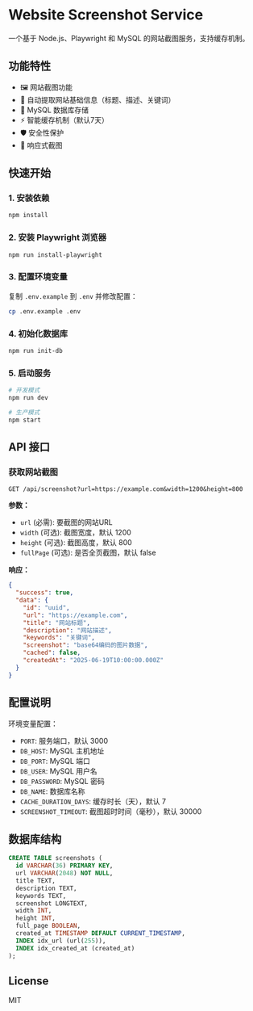 # Website Screenshot Service

一个基于 Node.js、Playwright 和 MySQL 的网站截图服务，支持缓存机制。

## 功能特性

- 🖼️ 网站截图功能
- 📄 自动提取网站基础信息（标题、描述、关键词）
- 💾 MySQL 数据库存储
- ⚡ 智能缓存机制（默认7天）
- 🛡️ 安全性保护
- 📱 响应式截图

## 快速开始

### 1. 安装依赖

```bash
npm install
```

### 2. 安装 Playwright 浏览器

```bash
npm run install-playwright
```

### 3. 配置环境变量

复制 `.env.example` 到 `.env` 并修改配置：

```bash
cp .env.example .env
```

### 4. 初始化数据库

```bash
npm run init-db
```

### 5. 启动服务

```bash
# 开发模式
npm run dev

# 生产模式
npm start
```

## API 接口

### 获取网站截图

```
GET /api/screenshot?url=https://example.com&width=1200&height=800
```

**参数：**
- `url` (必需): 要截图的网站URL
- `width` (可选): 截图宽度，默认 1200
- `height` (可选): 截图高度，默认 800
- `fullPage` (可选): 是否全页截图，默认 false

**响应：**
```json
{
  "success": true,
  "data": {
    "id": "uuid",
    "url": "https://example.com",
    "title": "网站标题",
    "description": "网站描述",
    "keywords": "关键词",
    "screenshot": "base64编码的图片数据",
    "cached": false,
    "createdAt": "2025-06-19T10:00:00.000Z"
  }
}
```

## 配置说明

环境变量配置：

- `PORT`: 服务端口，默认 3000
- `DB_HOST`: MySQL 主机地址
- `DB_PORT`: MySQL 端口
- `DB_USER`: MySQL 用户名
- `DB_PASSWORD`: MySQL 密码
- `DB_NAME`: 数据库名称
- `CACHE_DURATION_DAYS`: 缓存时长（天），默认 7
- `SCREENSHOT_TIMEOUT`: 截图超时时间（毫秒），默认 30000

## 数据库结构

```sql
CREATE TABLE screenshots (
  id VARCHAR(36) PRIMARY KEY,
  url VARCHAR(2048) NOT NULL,
  title TEXT,
  description TEXT,
  keywords TEXT,
  screenshot LONGTEXT,
  width INT,
  height INT,
  full_page BOOLEAN,
  created_at TIMESTAMP DEFAULT CURRENT_TIMESTAMP,
  INDEX idx_url (url(255)),
  INDEX idx_created_at (created_at)
);
```

## License

MIT
